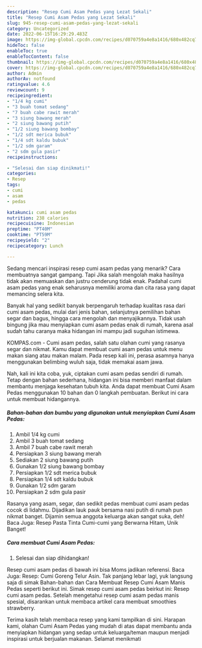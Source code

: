```yaml
---
description: "Resep Cumi Asam Pedas yang Lezat Sekali"
title: "Resep Cumi Asam Pedas yang Lezat Sekali"
slug: 945-resep-cumi-asam-pedas-yang-lezat-sekali
category: Uncategorized
date: 2022-06-15T16:29:29.483Z
image: https://img-global.cpcdn.com/recipes/d070759a4e8a1416/680x482cq70/cumi-asam-pedas-foto-resep-utama.jpg
hideToc: false
enableToc: true
enableTocContent: false
thumbnail: https://img-global.cpcdn.com/recipes/d070759a4e8a1416/680x482cq70/cumi-asam-pedas-foto-resep-utama.jpg
cover: https://img-global.cpcdn.com/recipes/d070759a4e8a1416/680x482cq70/cumi-asam-pedas-foto-resep-utama.jpg
author: Admin
authorAv: notfound
ratingvalue: 4.6
reviewcount: 9
recipeingredient:
- "1/4 kg cumi"
- "3 buah tomat sedang"
- "7 buah cabe rawit merah"
- "3 siung bawang merah"
- "2 siung bawang putih"
- "1/2 siung bawang bombay"
- "1/2 sdt merica bubuk"
- "1/4 sdt kaldu bubuk"
- "1/2 sdm garam"
- "2 sdm gula pasir"
recipeinstructions:

- "Selesai dan siap dinikmati!"
categories:
- Resep
tags:
- cumi
- asam
- pedas

katakunci: cumi asam pedas 
nutrition: 238 calories
recipecuisine: Indonesian
preptime: "PT40M"
cooktime: "PT59M"
recipeyield: "2"
recipecategory: Lunch

---
```



Sedang mencari inspirasi resep cumi asam pedas yang menarik? Cara membuatnya sangat gampang. Tapi Jika salah mengolah maka hasilnya tidak akan memuaskan dan justru cenderung tidak enak. Padahal cumi asam pedas yang enak seharusnya memiliki aroma dan cita rasa yang dapat memancing selera kita.


Banyak hal yang sedikit banyak berpengaruh terhadap kualitas rasa dari cumi asam pedas, mulai dari jenis bahan, selanjutnya pemilihan bahan segar dan bagus, hingga cara mengolah dan menyajikannya. Tidak usah bingung jika mau menyiapkan cumi asam pedas enak di rumah, karena asal sudah tahu caranya maka hidangan ini mampu jadi suguhan istimewa.

KOMPAS.com - Cumi asam pedas, salah satu olahan cumi yang rasanya segar dan nikmat. Kamu dapat membuat cumi asam pedas untuk menu makan siang atau makan malam. Pada resep kali ini, perasa asamnya hanya menggunakan belimbing wuluh saja, tidak memakai asam jawa.


Nah, kali ini kita coba, yuk, ciptakan cumi asam pedas sendiri di rumah. Tetap dengan bahan sederhana, hidangan ini bisa memberi manfaat dalam membantu menjaga kesehatan tubuh kita. Anda dapat membuat Cumi Asam Pedas menggunakan 10 bahan dan 0 langkah pembuatan. Berikut ini cara untuk membuat hidangannya.

<!--inarticleads1-->

##### Bahan-bahan dan bumbu yang digunakan untuk menyiapkan Cumi Asam Pedas:

1. Ambil 1/4 kg cumi
1. Ambil 3 buah tomat sedang
1. Ambil 7 buah cabe rawit merah
1. Persiapkan 3 siung bawang merah
1. Sediakan 2 siung bawang putih
1. Gunakan 1/2 siung bawang bombay
1. Persiapkan 1/2 sdt merica bubuk
1. Persiapkan 1/4 sdt kaldu bubuk
1. Gunakan 1/2 sdm garam
1. Persiapkan 2 sdm gula pasir


Rasanya yang asam, segar, dan sedikit pedas membuat cumi asam pedas cocok di lidahmu. Dijadikan lauk pauk bersama nasi putih di rumah pun nikmat banget. Dijamin semua anggota keluarga akan sangat suka, deh! Baca Juga: Resep Pasta Tinta Cumi-cumi yang Berwarna Hitam, Unik Banget! 

<!--inarticleads2-->

##### Cara membuat Cumi Asam Pedas:


1. Selesai dan siap dihidangkan!

Resep cumi asam pedas di bawah ini bisa Moms jadikan referensi. Baca Juga: Resep: Cumi Goreng Telur Asin. Tak panjang lebar lagi, yuk langsung saja di simak Bahan-bahan dan Cara Membuat Resep Cumi Asam Manis Pedas seperti berikut ini. Simak resep cumi asam pedas beirkut ini: Resep cumi asam pedas. Setelah mengetahui resep cumi asam pedas manis spesial, disarankan untuk membaca artikel cara membuat smoothies strawberry. 

Terima kasih telah membaca resep yang kami tampilkan di sini. Harapan kami, olahan Cumi Asam Pedas yang mudah di atas dapat membantu anda menyiapkan hidangan yang sedap untuk keluarga/teman maupun menjadi inspirasi untuk berjualan makanan. Selamat menikmati
